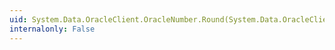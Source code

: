 ```yaml
---
uid: System.Data.OracleClient.OracleNumber.Round(System.Data.OracleClient.OracleNumber,System.Int32)
internalonly: False
---
```

